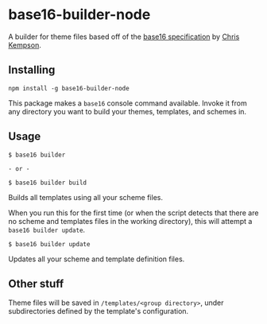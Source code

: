 base16-builder-node
===

A builder for theme files based off of the [base16 specification](http://chriskempson.com/projects/base16/) by [Chris Kempson](https://github.com/chriskempson).


Installing
---

```
npm install -g base16-builder-node
```

This package makes a `base16` console command available.
Invoke it from any directory you want to build your themes, templates, and schemes in.


Usage
---

```
$ base16 builder

- or -

$ base16 builder build
```

Builds all templates using all your scheme files.

When you run this for the first time (or when the script detects that there are no scheme and templates files in the working directory),
this will attempt a `base16 builder update`.

```
$ base16 builder update
```

Updates all your scheme and template definition files.


Other stuff
---

Theme files will be saved in `/templates/<group directory>`,
under subdirectories defined by the template's configuration.
